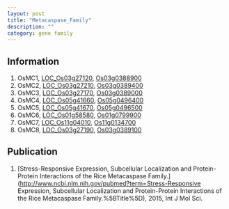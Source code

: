 ```yaml
---
layout: post
title: "Metacaspase_Family"
description: ""
category: gene family
---
```


## Information
1. OsMC1, [LOC_Os03g27120](http://rice.plantbiology.msu.edu/cgi-bin/ORF_infopage.cgi?orf=LOC_Os03g27120), [Os03g0388900](http://rapdb.dna.affrc.go.jp/viewer/gbrowse_details/irgsp1?name=Os03g0388900)
2. OsMC2, [LOC_Os03g27210](http://rice.plantbiology.msu.edu/cgi-bin/ORF_infopage.cgi?orf=LOC_Os03g27210), [Os03g0389400](http://rapdb.dna.affrc.go.jp/viewer/gbrowse_details/irgsp1?name=Os03g0389400)
3. OsMC3, [LOC_Os03g27170](http://rice.plantbiology.msu.edu/cgi-bin/ORF_infopage.cgi?orf=LOC_Os03g27170), [Os03g0389000](http://rapdb.dna.affrc.go.jp/viewer/gbrowse_details/irgsp1?name=Os03g0389000)
4. OsMC4, [LOC_Os05g41660](http://rice.plantbiology.msu.edu/cgi-bin/ORF_infopage.cgi?orf=LOC_Os05g41660), [Os05g0496400](http://rapdb.dna.affrc.go.jp/viewer/gbrowse_details/irgsp1?name=Os05g0496400)
5. OsMC5, [LOC_Os05g41670](http://rice.plantbiology.msu.edu/cgi-bin/ORF_infopage.cgi?orf=LOC_Os05g41670), [Os05g0496500](http://rapdb.dna.affrc.go.jp/viewer/gbrowse_details/irgsp1?name=Os05g0496500)
6. OsMC6, [LOC_Os01g58580](http://rice.plantbiology.msu.edu/cgi-bin/ORF_infopage.cgi?orf=LOC_Os01g58580), [Os01g0799900](http://rapdb.dna.affrc.go.jp/viewer/gbrowse_details/irgsp1?name=Os01g0799900)
7. OsMC7, [LOC_Os11g04010](http://rice.plantbiology.msu.edu/cgi-bin/ORF_infopage.cgi?orf=LOC_Os11g04010), [Os11g0134700](http://rapdb.dna.affrc.go.jp/viewer/gbrowse_details/irgsp1?name=Os11g0134700)
8. OsMC8, [LOC_Os03g27190](http://rice.plantbiology.msu.edu/cgi-bin/ORF_infopage.cgi?orf=LOC_Os03g27190), [Os03g0389100](http://rapdb.dna.affrc.go.jp/viewer/gbrowse_details/irgsp1?name=Os03g0389100)

## Publication
1. [Stress-Responsive Expression, Subcellular Localization and Protein-Protein Interactions of the Rice Metacaspase Family.](http://www.ncbi.nlm.nih.gov/pubmed?term=Stress-Responsive Expression, Subcellular Localization and Protein-Protein Interactions of the Rice Metacaspase Family.%5BTitle%5D), 2015, Int J Mol Sci.


